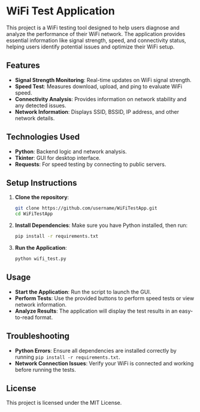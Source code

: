 # WiFi Test Application

This project is a WiFi testing tool designed to help users diagnose and analyze the performance of their WiFi network. The application provides essential information like signal strength, speed, and connectivity status, helping users identify potential issues and optimize their WiFi setup.

## Features

- **Signal Strength Monitoring**: Real-time updates on WiFi signal strength.
- **Speed Test**: Measures download, upload, and ping to evaluate WiFi speed.
- **Connectivity Analysis**: Provides information on network stability and any detected issues.
- **Network Information**: Displays SSID, BSSID, IP address, and other network details.

## Technologies Used

- **Python**: Backend logic and network analysis.
- **Tkinter**: GUI for desktop interface.
- **Requests**: For speed testing by connecting to public servers.

## Setup Instructions

1. **Clone the repository**:
   ```bash
   git clone https://github.com/username/WiFiTestApp.git
   cd WiFiTestApp
   ```

2. **Install Dependencies**:
   Make sure you have Python installed, then run:
   ```bash
   pip install -r requirements.txt
   ```

3. **Run the Application**:
   ```bash
   python wifi_test.py
   ```

## Usage

- **Start the Application**: Run the script to launch the GUI.
- **Perform Tests**: Use the provided buttons to perform speed tests or view network information.
- **Analyze Results**: The application will display the test results in an easy-to-read format.

## Troubleshooting

- **Python Errors**: Ensure all dependencies are installed correctly by running `pip install -r requirements.txt`.
- **Network Connection Issues**: Verify your WiFi is connected and working before running the tests.

## License

This project is licensed under the MIT License.
